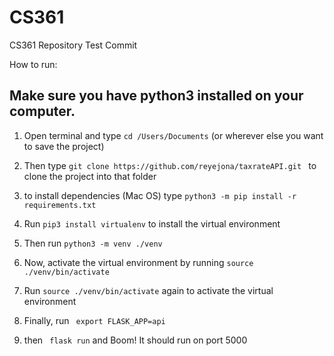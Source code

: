 # CS361
CS361 Repository
Test Commit


How to run:
## Make sure you have python3 installed on your computer.


1. Open terminal and type 
```cd /Users/Documents``` (or wherever else you want to save the project)
2. Then type 
```git clone https://github.com/reyejona/taxrateAPI.git ```
to clone the project into that folder

3. to install dependencies (Mac OS) type 
```python3 -m pip install -r requirements.txt```

4. Run 
```pip3 install virtualenv``` 
to install the virtual environment

5. Then run 
```python3 -m venv ./venv```

6. Now, activate the virtual environment by running 
```source ./venv/bin/activate```

7. Run 
```source ./venv/bin/activate``` 
again to activate the virtual environment

8. Finally, run 
``` export FLASK_APP=api```

9. then 
``` flask run``` 
and Boom! It should run on port 5000
